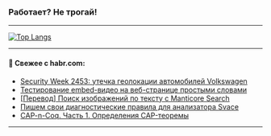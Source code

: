 ### Работает? Не трогай!

---
<!--
#### 🛠️ Technical stack:

![Java](https://img.shields.io/badge/Java-informational?logo=Oracle&style=flat&logoColor=white&color=FF4500)
![Kotlin](https://img.shields.io/badge/Kotlin-informational?logo=Kotlin&style=flat&logoColor=white&color=774D97)
![TS](https://img.shields.io/badge/TypeScript-informational?logo=typeScript&style=flat&logoColor=black&color=017acc)
![Python](https://img.shields.io/badge/Python-informational?logo=Python&style=flat&logoColor=black&color=ffdd54) <br>
![Spring](https://img.shields.io/badge/Spring-informational?logo=Spring&style=flat&logoColor=white&color=6DB33F) 
![SpringBoot](https://img.shields.io/badge/SpringBoot-informational?logo=SpringBoot&style=flat&logoColor=white&color=6DB33F)
![Nest](https://img.shields.io/badge/NestJS-informational?logo=NestJS&style=flat&logoColor=white&color=E0234E) 
![NodeJS](https://img.shields.io/badge/NodeJS-informational?logo=node.js&style=flat&logoColor=white&color=70A760)<br>
![PostgreSQL](https://img.shields.io/badge/PostgreSQL-informational?logo=PostgreSQL&style=flat&logoColor=white&color=DAA520)
![MongoDB](https://img.shields.io/badge/MongoDB-informational?logo=MongoDB&style=flat&logoColor=white&color=870000)
![Apache](https://img.shields.io/badge/Apache-informational?logo=apache&style=flat&logoColor=white&color=f74e28)

___ 
-->

<!--- #### 🛠️ : --->

[![Top Langs](https://github-readme-stats-82jvfl3w3-advtsettinggmailcoms-projects.vercel.app/api/top-langs/?username=zloylis&langs_count=10&hide_title=true&title_color=e6edf3&size_weight=0.5&count_weight=0.5&layout=compact&hide_progress=true&hide_border=true&theme=dracula)](https://github.com/zloylis)

<!---


####  :octocat:&nbsp;&nbsp; Статистика:

![GitHub stats](https://github-readme-stats-u2qms2cxw-advtsettinggmailcoms-projects.vercel.app/api?username=zloylis&show_icons=true&hide_border=true&theme=dracula&title_color=e6edf3&include_all_commits=true&count_private=true&hide_rank=false&hide_title=true&rank_icon=github)
-->
---

#### 💬 Свежее с habr.com:

<!-- BLOG-POST-LIST:START -->
- [Security Week 2453: утечка геолокации автомобилей Volkswagen](https://habr.com/ru/companies/kaspersky/articles/870952/?utm_source=habrahabr&utm_medium=rss&utm_campaign=870952)
- [Тестирование embed-видео на веб-странице простыми словами](https://habr.com/ru/articles/870940/?utm_source=habrahabr&utm_medium=rss&utm_campaign=870940)
- [[Перевод] Поиск изображений по тексту с Manticore Search](https://habr.com/ru/articles/870782/?utm_source=habrahabr&utm_medium=rss&utm_campaign=870782)
- [Пишем свои диагностические правила для анализатора Svace](https://habr.com/ru/companies/ncloudtech/articles/870618/?utm_source=habrahabr&utm_medium=rss&utm_campaign=870618)
- [CAP-n-Coq. Часть 1. Определения CAP-теоремы](https://habr.com/ru/articles/870864/?utm_source=habrahabr&utm_medium=rss&utm_campaign=870864)
<!-- BLOG-POST-LIST:END -->

---
